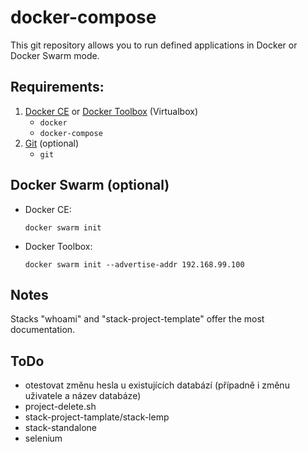 # docker-compose

This git repository allows you to run defined applications in Docker or Docker Swarm mode.

## Requirements:
1. [Docker CE](https://download.docker.com?target=_blank) or [Docker Toolbox](https://github.com/docker/toolbox/releases/?target=_blank) (Virtualbox)
    - `docker`
    - `docker-compose`
1. [Git](https://git-scm.com/?target=_blank) (optional)
    - `git`

## Docker Swarm (optional)

- Docker CE:

      docker swarm init

- Docker Toolbox:

      docker swarm init --advertise-addr 192.168.99.100

## Notes

Stacks "whoami" and "stack-project-template" offer the most documentation.

## ToDo

- otestovat změnu hesla u existujících databází (případně i změnu uživatele a název databáze)
- project-delete.sh
- stack-project-tamplate/stack-lemp
- stack-standalone
- selenium